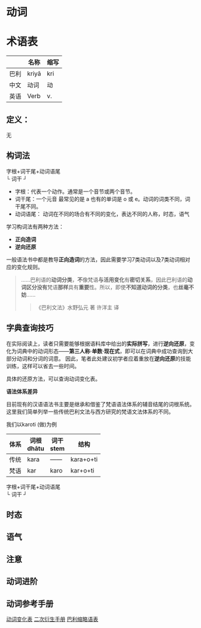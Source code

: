 # 动词

# 术语表

||名称|缩写|
|-|-|-|
|巴利|kriyā|kri|
|中文|动词|动|
|英语|Verb|v.|

## 定义：

无

## 构词法

字根+词干尾+动词语尾<br>
└  词干  ┘

- 字根：代表一个动作。通常是一个音节或两个音节。
- 词干尾：一个元音 最常见的是 a 也有的单词是 o 或 e。动词的词类不同，词干尾不同。
- 动词语尾： 动词在不同的场合有不同的变化，表达不同的人称，时态，语气

学习构词法有两种方法：
- **正向造词**
- **逆向还原**

一般语法书中都是教导**正向造词**的方法，因此需要学习7类动词以及7类动词相对应的变化规则。

>……巴利语的**动词分类**，**不**像梵语**与活用变化**有**密切关系**，因此巴利语的**动词区分没有**梵语**那样**具有**重要**性。所以，即使**不知道动词的分类**，也**丝毫不妨**……
>>《巴利文法》水野弘元 著 许洋主 译



## 字典查询技巧

在实际阅读上，读者只需要能够根据语料库中给出的**实际拼写**，进行**逆向还原**，变化为词典中的动词形态——**第三人称·单数·现在式**，即可以在词典中成功查询到大部分动词和分词的词意。
因此，笔者此处建议初学者应着重放在**逆向还原**的技能训练，这样可以省去一些时间。

具体的还原方法，可以查询动词变化表。

**语法体系差异**

目前现有的汉语语法书主要是继承和借鉴了梵语语法体系的辅音结尾的词根系统。这里我们简单列举一些传统巴利文法与西方研究的梵语文法体系的不同。

我们以karoti (做)为例

|体系|词根<br>dhātu|词干<br>stem|结构|
|---|---|---|---|
|传统|kara|——|kara+o+ti|
|梵语|kar|karo|kar+o+ti|

字根+词干尾+动词语尾<br>
└  词干  ┘





## 时态

## 语气

## 注意

## 动词进阶

## 动词参考手册

[动词变化表](verb-table.md)
[二次衍生手册](../derivative/readme.md)
[巴利缩略语表](../grammar-abbr.md)


